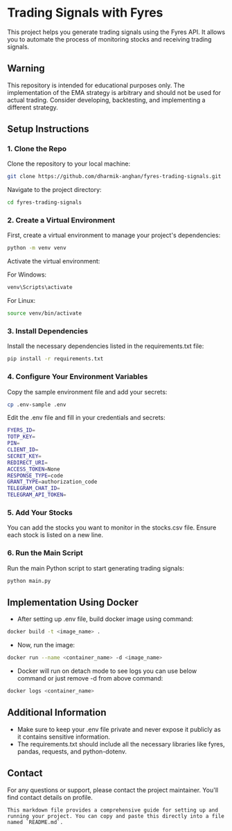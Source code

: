 # Trading Signals with Fyres

This project helps you generate trading signals using the Fyres API. It allows you to automate the process of monitoring stocks and receiving trading signals.

## Warning

This repository is intended for educational purposes only. The implementation of the EMA strategy is arbitrary and should not be used for actual trading. Consider developing, backtesting, and implementing a different strategy.

## Setup Instructions

### 1. Clone the Repo

Clone the repository to your local machine:

```bash
git clone https://github.com/dharmik-anghan/fyres-trading-signals.git
```

Navigate to the project directory:

```bash
cd fyres-trading-signals
```

### 2. Create a Virtual Environment

First, create a virtual environment to manage your project's dependencies:

```bash
python -m venv venv
```

Activate the virtual environment:

For Windows:

```bash
venv\Scripts\activate
```

For Linux:

```bash
source venv/bin/activate
```

### 3. Install Dependencies

Install the necessary dependencies listed in the requirements.txt file:

```bash
pip install -r requirements.txt
```

### 4. Configure Your Environment Variables

Copy the sample environment file and add your secrets:

```bash
cp .env-sample .env
```

Edit the .env file and fill in your credentials and secrets:

```bash
FYERS_ID=
TOTP_KEY=
PIN=
CLIENT_ID=
SECRET_KEY=
REDIRECT_URI=
ACCESS_TOKEN=None
RESPONSE_TYPE=code
GRANT_TYPE=authorization_code
TELEGRAM_CHAT_ID=
TELEGRAM_API_TOKEN=
```

### 5. Add Your Stocks

You can add the stocks you want to monitor in the stocks.csv file. Ensure each stock is listed on a new line.

### 6. Run the Main Script

Run the main Python script to start generating trading signals:

```bash
python main.py
```

## Implementation Using Docker

- After setting up .env file, build docker image using command:

```bash
docker build -t <image_name> .
```

- Now, run the image:

```bash
docker run --name <container_name> -d <image_name>
```

- Docker will run on detach mode to see logs you can use below command or just remove -d from above command:

```bash
docker logs <container_name>
```

## Additional Information

- Make sure to keep your .env file private and never expose it publicly as it contains sensitive information.
- The requirements.txt should include all the necessary libraries like fyres, pandas, requests, and python-dotenv.

## Contact

For any questions or support, please contact the project maintainer. You'll find contact details on profile.

```
This markdown file provides a comprehensive guide for setting up and running your project. You can copy and paste this directly into a file named `README.md`.
```
